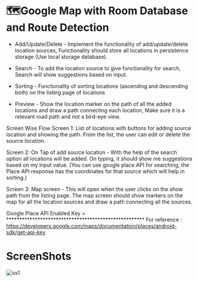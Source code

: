 # 🗺**Google Map with Room Database and Route Detection**

*  Add/Update/Delete - Implement the functionality of add/update/delete location sources, Functionality should store all locations in persistence storage (Use local storage database).

*  Search - To add the location source to give functionality for search, Search will show suggestions based on input.

*  Sorting - Functionality of sorting locations (ascending and descending both) on the listing page of locations  

*  Preview - Show the location marker on the path of all the added locations and draw a path connecting each location, Make sure it is a relevant road path and not a bird-eye view. 

Screen Wise Flow
Screen 1: List of locations with buttons for adding source location and showing the path. From the list, the user can edit or delete the source location.

Screen 2:  On Tap of add source location -  With the help of the search option all locations will be added. 
On typing, it should show me suggestions based on my input value. (You can use google place API for searching, the Place API response has the coordinates for that source which will help in sorting.)

Screen 3: Map screen - This will open when the user clicks on the show path from the listing page. 
The map screen should show markers on the map for all the location sources and draw a path connecting all the sources.


Google Place API Enabled Key = *****************************************************
For reference : https://developers.google.com/maps/documentation/places/android-sdk/get-api-key

# ScreenShots

![ss1](https://user-images.githubusercontent.com/91209858/205440851-39414ee3-8ce2-4d67-bf8e-793e72a5a7af.jpg)
